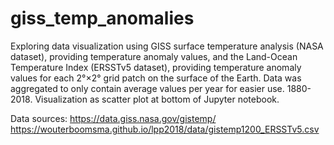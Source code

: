 # giss_temp_anomalies
Exploring data visualization using GISS surface temperature analysis (NASA dataset), providing temperature anomaly values, and the Land-Ocean Temperature Index (ERSSTv5 dataset), providing temperature anomaly values for each 2°×2° grid patch on the surface of the Earth. Data was aggregated to only contain average values per year for easier use. 1880-2018. Visualization as scatter plot at bottom of Jupyter notebook.

Data sources: https://data.giss.nasa.gov/gistemp/
https://wouterboomsma.github.io/lpp2018/data/gistemp1200_ERSSTv5.csv

